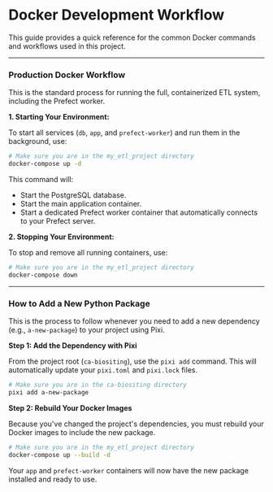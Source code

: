 # Docker Development Workflow

This guide provides a quick reference for the common Docker commands and
workflows used in this project.

---

### Production Docker Workflow

This is the standard process for running the full, containerized ETL system,
including the Prefect worker.

**1. Starting Your Environment:**

To start all services (`db`, `app`, and `prefect-worker`) and run them in the
background, use:

```bash
# Make sure you are in the my_etl_project directory
docker-compose up -d
```

This command will:

- Start the PostgreSQL database.
- Start the main application container.
- Start a dedicated Prefect worker container that automatically connects to your
  Prefect server.

**2. Stopping Your Environment:**

To stop and remove all running containers, use:

```bash
# Make sure you are in the my_etl_project directory
docker-compose down
```

---

### How to Add a New Python Package

This is the process to follow whenever you need to add a new dependency (e.g.,
`a-new-package`) to your project using Pixi.

**Step 1: Add the Dependency with Pixi**

From the project root (`ca-biositing`), use the `pixi add` command. This will
automatically update your `pixi.toml` and `pixi.lock` files.

```bash
# Make sure you are in the ca-biositing directory
pixi add a-new-package
```

**Step 2: Rebuild Your Docker Images**

Because you've changed the project's dependencies, you must rebuild your Docker
images to include the new package.

```bash
# Make sure you are in the my_etl_project directory
docker-compose up --build -d
```

Your `app` and `prefect-worker` containers will now have the new package
installed and ready to use.
